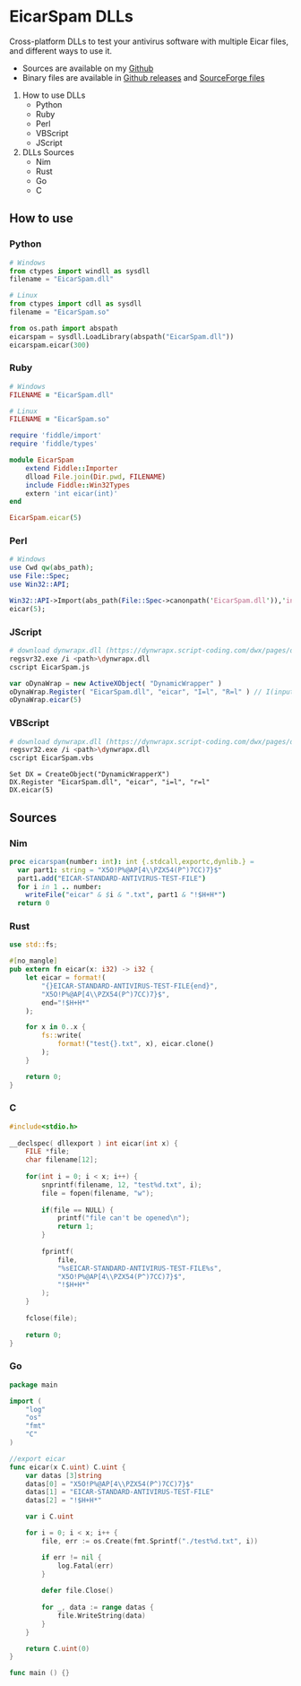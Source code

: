 # EicarSpam DLLs

Cross-platform DLLs to test your antivirus software with multiple Eicar files, and different ways to use it.

 - Sources are available on my [Github](https://github.com/mauricelambert/EicarSpam/tree/main/DLL)
 - Binary files are available in [Github releases](https://github.com/mauricelambert/EicarSpam/releases/latest/) and [SourceForge files](https://sourceforge.net/projects/eicarspam/files/DLLs/)

1) How to use DLLs
    - Python
    - Ruby
    - Perl
    - VBScript
    - JScript
2) DLLs Sources
    - Nim
    - Rust
    - Go
    - C

## How to use

### Python

```python
# Windows
from ctypes import windll as sysdll
filename = "EicarSpam.dll"

# Linux
from ctypes import cdll as sysdll
filename = "EicarSpam.so"

from os.path import abspath
eicarspam = sysdll.LoadLibrary(abspath("EicarSpam.dll"))
eicarspam.eicar(300)
```

### Ruby

```rb
# Windows
FILENAME = "EicarSpam.dll"

# Linux
FILENAME = "EicarSpam.so"

require 'fiddle/import'
require 'fiddle/types'

module EicarSpam
    extend Fiddle::Importer
    dlload File.join(Dir.pwd, FILENAME)
    include Fiddle::Win32Types
    extern 'int eicar(int)'
end

EicarSpam.eicar(5)
```

### Perl

```perl
# Windows
use Cwd qw(abs_path);
use File::Spec;
use Win32::API;

Win32::API->Import(abs_path(File::Spec->canonpath('EicarSpam.dll')),'int eicar(int x)');
eicar(5);
```

### JScript

```bash
# download dynwrapx.dll (https://dynwrapx.script-coding.com/dwx/pages/download.php?ver=2.2.0.0&lang=en)
regsvr32.exe /i <path>\dynwrapx.dll
cscript EicarSpam.js
```

```js
var oDynaWrap = new ActiveXObject( "DynamicWrapper" )
oDynaWrap.Register( "EicarSpam.dll", "eicar", "I=l", "R=l" ) // I(input)=l(int), R(return)=l(int)
oDynaWrap.eicar(5)
```

### VBScript

```bash
# download dynwrapx.dll (https://dynwrapx.script-coding.com/dwx/pages/download.php?ver=2.2.0.0&lang=en)
regsvr32.exe /i <path>\dynwrapx.dll
cscript EicarSpam.vbs
```

```vbs
Set DX = CreateObject("DynamicWrapperX")
DX.Register "EicarSpam.dll", "eicar", "i=l", "r=l"
DX.eicar(5)
```

## Sources

### Nim

```nim
proc eicarspam(number: int): int {.stdcall,exportc,dynlib.} =
  var part1: string = "X5O!P%@AP[4\\PZX54(P^)7CC)7}$"
  part1.add("EICAR-STANDARD-ANTIVIRUS-TEST-FILE")
  for i in 1 .. number:
    writeFile("eicar" & $i & ".txt", part1 & "!$H+H*")
  return 0
```

### Rust

```rs
use std::fs;

#[no_mangle]
pub extern fn eicar(x: i32) -> i32 {
    let eicar = format!(
        "{}EICAR-STANDARD-ANTIVIRUS-TEST-FILE{end}",
        "X5O!P%@AP[4\\PZX54(P^)7CC)7}$",
        end="!$H+H*"
    );

    for x in 0..x {
        fs::write(
            format!("test{}.txt", x), eicar.clone()
        );
    }

    return 0;
}
```

### C

```c
#include<stdio.h>
 
__declspec( dllexport ) int eicar(int x) {
    FILE *file;
    char filename[12];
 
    for(int i = 0; i < x; i++) {
        snprintf(filename, 12, "test%d.txt", i);
        file = fopen(filename, "w");
     
        if(file == NULL) {
            printf("file can't be opened\n");
            return 1;
        }
 
        fprintf(
            file,
            "%sEICAR-STANDARD-ANTIVIRUS-TEST-FILE%s",
            "X5O!P%@AP[4\\PZX54(P^)7CC)7}$",
            "!$H+H*"
        );
    }
 
    fclose(file);
 
    return 0;
}
```

### Go

```go
package main

import (
    "log"
    "os"
    "fmt"
    "C"
)

//export eicar
func eicar(x C.uint) C.uint {
    var datas [3]string
    datas[0] = "X5O!P%@AP[4\\PZX54(P^)7CC)7}$"
    datas[1] = "EICAR-STANDARD-ANTIVIRUS-TEST-FILE"
    datas[2] = "!$H+H*"

    var i C.uint

    for i = 0; i < x; i++ {
        file, err := os.Create(fmt.Sprintf("./test%d.txt", i))

        if err != nil {
            log.Fatal(err)
        }
        
        defer file.Close()
        
        for _, data := range datas {
            file.WriteString(data)
        }
    }

    return C.uint(0)
}

func main () {}
```
